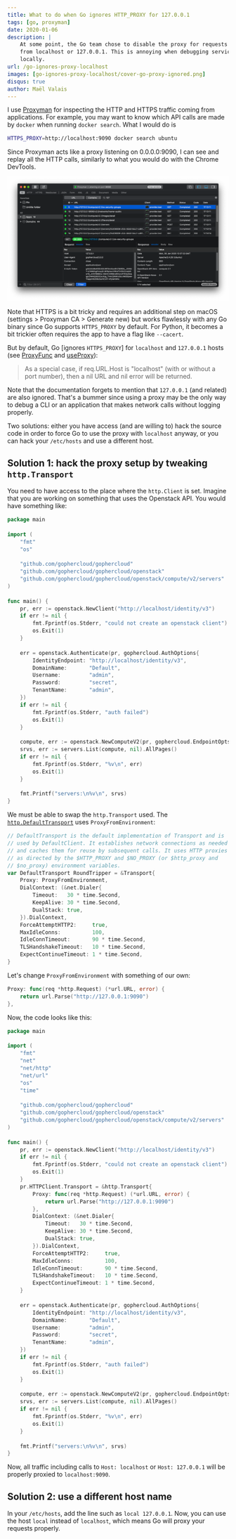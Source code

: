 ```yaml
---
title: What to do when Go ignores HTTP_PROXY for 127.0.0.1
tags: [go, proxyman]
date: 2020-01-06
description: |
    At some point, the Go team chose to disable the proxy for requests coming
    from localhost or 127.0.0.1. This is annoying when debugging services
    locally.
url: /go-ignores-proxy-localhost
images: [go-ignores-proxy-localhost/cover-go-proxy-ignored.png]
disqus: true
author: Maël Valais
---
```


I use [Proxyman](https://proxyman.io) for inspecting the HTTP and HTTPS
traffic coming from applications. For example, you may want to know which
API calls are made by `docker` when running `docker search`. What I would
do is

```sh
HTTPS_PROXY=http://localhost:9090 docker search ubuntu
```

Since Proxyman acts like a proxy listening on 0.0.0.0:9090, I can see and
replay all the HTTP calls, similarly to what you would do with the Chrome
DevTools.

![Screenshot with macOS' Proxyman for a local Openstack instance](proxyman.png)

Note that HTTPS is a bit tricky and requires an additional step on macOS
(settings > Proxyman CA > Generate new) but works flawlessly with any Go
binary since Go supports `HTTPS_PROXY` by default. For Python, it becomes a
bit trickier often requires the app to have a flag like `--cacert`.

But by default, Go [ignores `HTTPS_PROXY`] for `localhost` and `127.0.0.1` hosts (see [ProxyFunc](https://godoc.org/golang.org/x/net/http/httpproxy#Config.ProxyFunc) and [useProxy](https://github.com/golang/net/blob/c0dbc17a35534bf2e581d7a942408dc936316da4/http/httpproxy/proxy.go#L172-L191)):

> As a special case, if req.URL.Host is "localhost" (with or without a port
> number), then a nil URL and nil error will be returned.

Note that the documentation forgets to mention that `127.0.0.1` (and
related) are also ignored. That's a bummer since using a proxy may be the
only way to debug a CLI or an application that makes network calls without
logging properly.

Two solutions: either you have access (and are willing to) hack the source
code in order to force Go to use the proxy with `localhost` anyway, or you
can hack your `/etc/hosts` and use a different host.

## Solution 1: hack the proxy setup by tweaking `http.Transport`

You need to have access to the place where the `http.Client` is set. Imagine that you are working on something that uses the Openstack API. You would have something like:

```go
package main

import (
	"fmt"
	"os"

	"github.com/gophercloud/gophercloud"
	"github.com/gophercloud/gophercloud/openstack"
	"github.com/gophercloud/gophercloud/openstack/compute/v2/servers"
)

func main() {
	pr, err := openstack.NewClient("http://localhost/identity/v3")
	if err != nil {
		fmt.Fprintf(os.Stderr, "could not create an openstack client")
		os.Exit(1)
	}

	err = openstack.Authenticate(pr, gophercloud.AuthOptions{
		IdentityEndpoint: "http://localhost/identity/v3",
		DomainName:       "Default",
		Username:         "admin",
		Password:         "secret",
		TenantName:       "admin",
	})
	if err != nil {
		fmt.Fprintf(os.Stderr, "auth failed")
		os.Exit(1)
	}

	compute, err := openstack.NewComputeV2(pr, gophercloud.EndpointOpts{Region: ""})
	srvs, err := servers.List(compute, nil).AllPages()
	if err != nil {
		fmt.Fprintf(os.Stderr, "%v\n", err)
		os.Exit(1)
	}

	fmt.Printf("servers:\n%v\n", srvs)
}
```

We must be able to swap the `http.Transport` used. The [`http.DefaultTransport`](https://golang.org/src/net/http/transport.go#L42) uses `ProxyFromEnvironment`:

```go
// DefaultTransport is the default implementation of Transport and is
// used by DefaultClient. It establishes network connections as needed
// and caches them for reuse by subsequent calls. It uses HTTP proxies
// as directed by the $HTTP_PROXY and $NO_PROXY (or $http_proxy and
// $no_proxy) environment variables.
var DefaultTransport RoundTripper = &Transport{
	Proxy: ProxyFromEnvironment,
	DialContext: (&net.Dialer{
		Timeout:   30 * time.Second,
		KeepAlive: 30 * time.Second,
		DualStack: true,
	}).DialContext,
	ForceAttemptHTTP2:     true,
	MaxIdleConns:          100,
	IdleConnTimeout:       90 * time.Second,
	TLSHandshakeTimeout:   10 * time.Second,
	ExpectContinueTimeout: 1 * time.Second,
}
```

Let's change `ProxyFromEnvironment` with something of our own:

```go
Proxy: func(req *http.Request) (*url.URL, error) {
    return url.Parse("http://127.0.0.1:9090")
},
```

Now, the code looks like this:

```go
package main

import (
	"fmt"
	"net"
	"net/http"
	"net/url"
	"os"
	"time"

	"github.com/gophercloud/gophercloud"
	"github.com/gophercloud/gophercloud/openstack"
	"github.com/gophercloud/gophercloud/openstack/compute/v2/servers"
)

func main() {
	pr, err := openstack.NewClient("http://localhost/identity/v3")
	if err != nil {
		fmt.Fprintf(os.Stderr, "could not create an openstack client")
		os.Exit(1)
	}
	pr.HTTPClient.Transport = &http.Transport{
		Proxy: func(req *http.Request) (*url.URL, error) {
			return url.Parse("http://127.0.0.1:9090")
		},
		DialContext: (&net.Dialer{
			Timeout:   30 * time.Second,
			KeepAlive: 30 * time.Second,
			DualStack: true,
		}).DialContext,
		ForceAttemptHTTP2:     true,
		MaxIdleConns:          100,
		IdleConnTimeout:       90 * time.Second,
		TLSHandshakeTimeout:   10 * time.Second,
		ExpectContinueTimeout: 1 * time.Second,
	}

	err = openstack.Authenticate(pr, gophercloud.AuthOptions{
		IdentityEndpoint: "http://localhost/identity/v3",
		DomainName:       "Default",
		Username:         "admin",
		Password:         "secret",
		TenantName:       "admin",
	})
	if err != nil {
		fmt.Fprintf(os.Stderr, "auth failed")
		os.Exit(1)
	}

	compute, err := openstack.NewComputeV2(pr, gophercloud.EndpointOpts{Region: ""})
	srvs, err := servers.List(compute, nil).AllPages()
	if err != nil {
		fmt.Fprintf(os.Stderr, "%v\n", err)
		os.Exit(1)
	}

	fmt.Printf("servers:\n%v\n", srvs)
}
```

Now, all traffic including calls to `Host: localhost` or `Host: 127.0.0.1`
will be properly proxied to `localhost:9090`.

## Solution 2: use a different host name

In your `/etc/hosts`, add the line such as `local 127.0.0.1`. Now, you can
use the host `local` instead of `localhost`, which means Go will proxy your
requests properly.

<!--
Join the discussion [on
Twitter](https://twitter.com/maelvls/status/1214242197119406080) or post a
message here
-->
